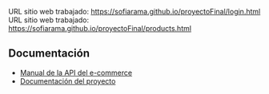 URL sitio web trabajado: https://sofiarama.github.io/proyectoFinal/login.html
URL sitio web trabajado: https://sofiarama.github.io/proyectoFinal/products.html

## Documentación

- [Manual de la API del e-commerce](PROUESTA%20DE%20PROYECTO%20FINAL%20DW.pdf)
- [Documentación del proyecto](Manual%20de%20la%20API%20de%20e_Mercado.pdf)

